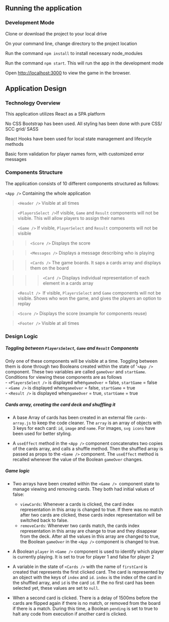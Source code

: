 ## Running the application

### Development Mode

Clone or download the project to your local drive <br />

On your command line, change directory to the project location <br />

Run the command `npm install` to install necessary node_modules<br />

Run the command `npm start`. This will run the app in the development mode<br />

Open [http://localhost:3000](http://localhost:3000) to view the game in the browser.<br />


## Application Design

### Technology Overview

This application utilizes React as a SPA platform<br />

No CSS Bootstrap has been used. All styling has been done with pure CSS/ SCC grid/ SASS<br />

React Hooks have been used for local state management and lifecycle methods<br />

Basic form validation for player names form, with customized error messages<br />


### Components Structure

The application consists of 10 different components structured as follows:

`<App />` Containing the whole application <br />

> `<Header />` Visible at all times<br />

> `<PlayersSelect />`If visible, `Game` and `Result` components will not be visible. This will allow players to assign their names<br />

> `<Game />` If visible, `PlayerSelect` and `Result` components will not be visible<br />

> > `<Score />` Displays the score<br />

> > `<Messages />` Displays a message describing who is playing<br />

> > `<Cards />` The game boards. It saps a cards array and displays them on the board<br />

> > > `<Card />` Displays individual representation of each element in a cards array<br />

> `<Result /> `If visible, `PlayersSelect` and `Game` components will not be visible. Shows who won the game, and gives the players an option to replay<br />

> `<Score />` Displays the score (example for components reuse)<br />

> `<Footer />` Visible at all times

### Design Logic

##### Toggling between `PlayersSelect`, `Game` and `Result` Components
Only one of these components will be visible at a time. Toggling between them is done through two Booleans created within the state of '`<App />` component. These two variables are called `gameOver` and `startGame`. Conditions for viewing these components are as follows<br />- `<PlayersSelect />` is displayed when`gameOver` = false, `startGame` = false<br />- `<Game />` is displayed when`gameOver` = false, `startGame` = true<br />- `<Result />` is displayed when`gameOver` = true, `startGame` = true<br />

##### Cards array, creating the card deck and shuffling it
- A base Array of cards has been created in an external file `cards-array.js` to keep the code cleaner. The `array` is an array of objects with 3 keys for each card: `id`, `image` and `name`. For images, `svg icons` have been used for better styling.

- A `useEffect` method in the  `<App />` component concatenates two copies of the cards array, and calls a shuffle method. Then the shuffled array is passed as props to the `<Game />` component. The `useEffect` method is recalled whenever the value of the Boolean `gameOver` changes.

##### Game logic
- Two arrays have been created within the `<Game /> `component state to manage viewing and removing cards. They both had initial values of false:
    - `viewCards`: Whenever a cards is clicked, the card index representation in this array is changed to true. If there was no match after two cards are clicked, these cards index representation will be switched back to false. 
    - `removeCards`: Whenever two cards match, the cards index representation in this array are change to true and they disappear from the deck. After all the values in this array are changed to true, the Boolean `gameOver` in the `<App />` component is changed to true.

- A Boolean `player` in `<Game />` component is used to identify which player is currently playing. It is set to true for player 1 and false for player 2

- A variable in the state of `<Cards />` with the name of `firstCard` is created that represents the first clicked card. The card is represented by an object with the keys of `index` and `id`. `index` is the index of the card in the shuffled array, and `id` is the card `id`. If the no first card has been selected yet, these values are set to `null`.

- When a second card is clicked. There is a delay of 1500ms before the cards are flipped again if there is no match, or removed from the board if there is a match. During this time, a Boolean `pending` is set to true to halt any code from execution if another card is clicked.
